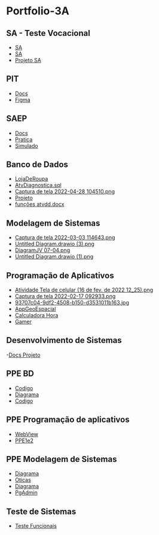 # Portfolio-3A

## SA - Teste Vocacional

- [SA](SA%20-%20Teste%20Vocacional/Aula%2019_05%20-%20Modelagem%20de%20Sistemas%20(19%20de%20mai.%20de%202022%2012_30))
- [SA](SA%20-%20Teste%20Vocacional/Projeto%20Teste%20Vocacional%20(1).pdf)
- [Projeto SA](SA%20-%20Teste%20Vocacional/SAHeroisfinal.zip)

## PIT 

- [Docs](PIT/Ricardo%20Silva%20-%20Aula%2024_06%20-%20Desenvolvimento%20de%20Sistemas%20(1).docx)
- [Figma](PIT/Figma)

## SAEP 

- [Docs](SAEP/ProvaDocs)
- [Pratica](SAEP/ProvaPratica)
- [Simulado](SAEP/Simulado)

## Banco de Dados

- [LojaDeRoupa](Banco%20de%20Dados/Fevereiro/LojaDeRoupas.sql)
- [AtvDiagnostica.sql](Banco%20de%20Dados/Fevereiro/AtvDiagnostica.sql)
- [Captura de tela 2022-04-28 104510.png](Banco%20de%20Dados/Fevereiro/Captura%20de%20tela%202022-04-28%20104510.png)
- [Projeto](Banco%20de%20Dados/Março/PROJETO%20BANCO%20DE%20DADOS%20(1)%20(1).pdf)
- [funções atvdd.docx](Banco%20de%20Dados/Março/funções%20atvdd.docx)

## Modelagem de Sistemas

- [Captura de tela 2022-03-03 114643.png](Modelagens%20de%20sistemas/fevereiro/Captura%20de%20tela%202022-03-03%20114643.png)
- [Untitled Diagram.drawio (3).png](Modelagens%20de%20sistemas/fevereiro/Untitled%20Diagram.drawio%20(3).png)
- [DiagramJV 07-04.png](Modelagens%20de%20sistemas/Abril/DiagramJV%2007-04.png)
- [Untitled Diagram.drawio (1).png](Modelagens%20de%20sistemas/Abril/Untitled%20Diagram.drawio%20(1).png)


## Programação de Aplicativos

- [Atividade Tela de celular (16 de fev. de 2022 12_25).png](Programação%20de%20aplicativo/Fevereiro/Atividade%20Tela%20de%20celular%20(16%20de%20fev.%20de%202022%2012_25).png)
- [Captura de tela 2022-02-17 092933.png](Programação%20de%20aplicativo/Fevereiro/Captura%20de%20tela%202022-02-17%20092933.png)
- [93707c04-9df2-4508-b150-d3531011b163.jpg](Programação%20de%20aplicativo/Março/93707c04-9df2-4508-b150-d3531011b163.jpg)
- [AppGeoEspacial](Programação%20de%20aplicativo/Março/AppGeoEspacial)
- [Calculadora Hora](Programação%20de%20aplicativo/calculadora%20hora)
- [Gamer](Programação%20de%20aplicativo/ProjetoDado.zip)
 
## Desenvolvimento de Sistemas

-[Docs Projeto](Desenvolvimento%20de%20Sistemas/Junho/Ricardo%20Silva%20-%20Aula%2024_06%20-%20Desenvolvimento%20de%20Sistemas.docx)

## PPE BD

- [Codigo](PPE/PPE%20-%20MARIA_PGADMIN.pdf)
- [Diagrama](PPE/PPE%20TI%20Bar.drawio.png)
- [Codigo](PPE/PgAdminOticas.pdf)

## PPE Programação de aplicativos

- [WebView](PPE/WebViewPPE.zip)
- [PPE1e2](PPE/PPERicardo.zip)

## PPE Modelagem de Sistemas 

- [Diagrama](PPE/PPE%20Otica%20Ricardo%20(1)%20(1).png)
- [Oticas](PPE/PPEOticas.zip)
- [Diagrama](PPE/Ricardo.drawio.png)
- [PgAdmin](PPE/PgAdminOticas%20(1).pdf)

## Teste de Sistemas 

- [Teste Funcionais](TesteSistemas/TestesFuncionais)






